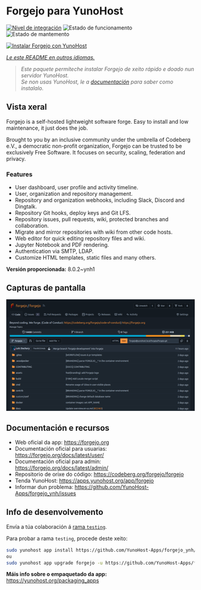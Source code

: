 <!--
NOTA: Este README foi creado automáticamente por <https://github.com/YunoHost/apps/tree/master/tools/readme_generator>
NON debe editarse manualmente.
-->

# Forgejo para YunoHost

[![Nivel de integración](https://dash.yunohost.org/integration/forgejo.svg)](https://ci-apps.yunohost.org/ci/apps/forgejo/) ![Estado de funcionamento](https://ci-apps.yunohost.org/ci/badges/forgejo.status.svg) ![Estado de mantemento](https://ci-apps.yunohost.org/ci/badges/forgejo.maintain.svg)

[![Instalar Forgejo con YunoHost](https://install-app.yunohost.org/install-with-yunohost.svg)](https://install-app.yunohost.org/?app=forgejo)

*[Le este README en outros idiomas.](./ALL_README.md)*

> *Este paquete permíteche instalar Forgejo de xeito rápido e doado nun servidor YunoHost.*  
> *Se non usas YunoHost, le a [documentación](https://yunohost.org/install) para saber como instalalo.*

## Vista xeral

Forgejo is a self-hosted lightweight software forge. Easy to install and low maintenance, it just does the job.

Brought to you by an inclusive community under the umbrella of Codeberg e.V., a democratic non-profit organization, Forgejo can be trusted to be exclusively Free Software. It focuses on security, scaling, federation and privacy. 

### Features

- User dashboard, user profile and activity timeline.
- User, organization and repository management.
- Repository and organization webhooks, including Slack, Discord and Dingtalk.
- Repository Git hooks, deploy keys and Git LFS.
- Repository issues, pull requests, wiki, protected branches and collaboration.
- Migrate and mirror repositories with wiki from other code hosts.
- Web editor for quick editing repository files and wiki.
- Jupyter Notebook and PDF rendering.
- Authentication via SMTP, LDAP.
- Customize HTML templates, static files and many others.


**Versión proporcionada:** 8.0.2~ynh1

## Capturas de pantalla

![Captura de pantalla de Forgejo](./doc/screenshots/screenshot.png)

## Documentación e recursos

- Web oficial da app: <https://forgejo.org>
- Documentación oficial para usuarias: <https://forgejo.org/docs/latest/user/>
- Documentación oficial para admin: <https://forgejo.org/docs/latest/admin/>
- Repositorio de orixe do código: <https://codeberg.org/forgejo/forgejo>
- Tenda YunoHost: <https://apps.yunohost.org/app/forgejo>
- Informar dun problema: <https://github.com/YunoHost-Apps/forgejo_ynh/issues>

## Info de desenvolvemento

Envía a túa colaboración á [rama `testing`](https://github.com/YunoHost-Apps/forgejo_ynh/tree/testing).

Para probar a rama `testing`, procede deste xeito:

```bash
sudo yunohost app install https://github.com/YunoHost-Apps/forgejo_ynh/tree/testing --debug
ou
sudo yunohost app upgrade forgejo -u https://github.com/YunoHost-Apps/forgejo_ynh/tree/testing --debug
```

**Máis info sobre o empaquetado da app:** <https://yunohost.org/packaging_apps>

